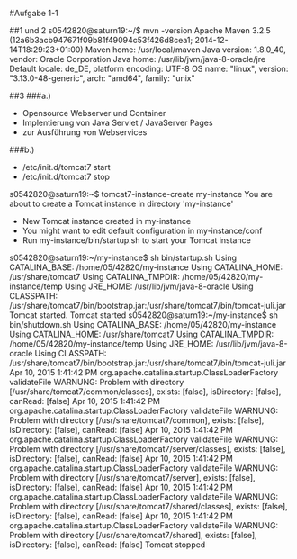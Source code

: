 #Aufgabe 1-1

##1 und 2
s0542820@saturn19:~/$ mvn -version
Apache Maven 3.2.5 (12a6b3acb947671f09b81f49094c53f426d8cea1; 2014-12-14T18:29:23+01:00)
Maven home: /usr/local/maven
Java version: 1.8.0_40, vendor: Oracle Corporation
Java home: /usr/lib/jvm/java-8-oracle/jre
Default locale: de_DE, platform encoding: UTF-8
OS name: "linux", version: "3.13.0-48-generic", arch: "amd64", family: "unix"

##3
###a.)
- Opensource Webserver und Container
- Implentierung von Java Servlet / JavaServer Pages
- zur Ausführung von Webservices

###b.)
- /etc/init.d/tomcat7 start
- /etc/init.d/tomcat7 stop

s0542820@saturn19:~$ tomcat7-instance-create my-instance
You are about to create a Tomcat instance in directory 'my-instance'
* New Tomcat instance created in my-instance
* You might want to edit default configuration in my-instance/conf
* Run my-instance/bin/startup.sh to start your Tomcat instance

s0542820@saturn19:~/my-instance$ sh bin/startup.sh 
Using CATALINA_BASE:   /home/05/42820/my-instance
Using CATALINA_HOME:   /usr/share/tomcat7
Using CATALINA_TMPDIR: /home/05/42820/my-instance/temp
Using JRE_HOME:        /usr/lib/jvm/java-8-oracle
Using CLASSPATH:       /usr/share/tomcat7/bin/bootstrap.jar:/usr/share/tomcat7/bin/tomcat-juli.jar
Tomcat started.
Tomcat started
s0542820@saturn19:~/my-instance$ sh bin/shutdown.sh 
Using CATALINA_BASE:   /home/05/42820/my-instance
Using CATALINA_HOME:   /usr/share/tomcat7
Using CATALINA_TMPDIR: /home/05/42820/my-instance/temp
Using JRE_HOME:        /usr/lib/jvm/java-8-oracle
Using CLASSPATH:       /usr/share/tomcat7/bin/bootstrap.jar:/usr/share/tomcat7/bin/tomcat-juli.jar
Apr 10, 2015 1:41:42 PM org.apache.catalina.startup.ClassLoaderFactory validateFile
WARNUNG: Problem with directory [/usr/share/tomcat7/common/classes], exists: [false], isDirectory: [false], canRead: [false]
Apr 10, 2015 1:41:42 PM org.apache.catalina.startup.ClassLoaderFactory validateFile
WARNUNG: Problem with directory [/usr/share/tomcat7/common], exists: [false], isDirectory: [false], canRead: [false]
Apr 10, 2015 1:41:42 PM org.apache.catalina.startup.ClassLoaderFactory validateFile
WARNUNG: Problem with directory [/usr/share/tomcat7/server/classes], exists: [false], isDirectory: [false], canRead: [false]
Apr 10, 2015 1:41:42 PM org.apache.catalina.startup.ClassLoaderFactory validateFile
WARNUNG: Problem with directory [/usr/share/tomcat7/server], exists: [false], isDirectory: [false], canRead: [false]
Apr 10, 2015 1:41:42 PM org.apache.catalina.startup.ClassLoaderFactory validateFile
WARNUNG: Problem with directory [/usr/share/tomcat7/shared/classes], exists: [false], isDirectory: [false], canRead: [false]
Apr 10, 2015 1:41:42 PM org.apache.catalina.startup.ClassLoaderFactory validateFile
WARNUNG: Problem with directory [/usr/share/tomcat7/shared], exists: [false], isDirectory: [false], canRead: [false]
Tomcat stopped
